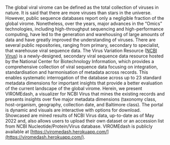 The global viral virome can be defined as the total collection of viruses in nature. It is said that there are more viruses than stars in the universe. However, public sequence databases report only a negligible fraction of the global virome. Nonetheless, over the years, major advances in the “Omics” technologies, including high-throughput sequencing and high-performance computing, have led to the generation and warehousing of large amounts of data and have greatly improved the understanding of viruses. There are several public repositories, ranging from primary, secondary to specialist, that warehouse viral sequence data. The Virus Variation Resource ([NCBI Virus](https://www.ncbi.nlm.nih.gov/labs/virus/vssi/)) is a newly-designed, secondary viral sequence data resource hosted by the National Center for Biotechnology Information, which provides a comprehensive collection of viral sequence data focusing on integration, standardisation and harmonisation of metadata across records. This enables systematic interrogation of the database across up to 23 standard metadata dimensions for important insights that provide a better evaluation of the current landscape of the global virome. Herein, we present VIROMEdash, a visualizer for NCBI Virus that mines the existing records and presents insights over five major metadata dimensions (taxonomy class, host-organism, geography, collection date, and Baltimore class). The portal is dynamic and visuals are interactive with options for download. Showcased are mined results of NCBI Virus data, up-to-date as of May 2022 and, also allows users to upload their own dataset or an accession list from NCBI Nucleotide/Protein/Virus database. VIROMEdash is publicly available at [https://viromedash.herokuapp.com/](https://viromedash.herokuapp.com/).
